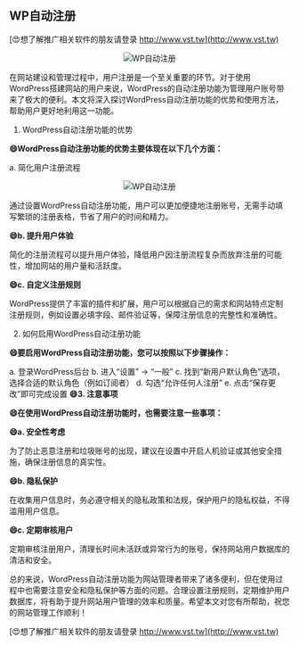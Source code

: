 ## **WP自动注册**

[😍想了解推广相关软件的朋友请登录 http://www.vst.tw](http://www.vst.tw)

 <center><img src="https://vst.tw/MP4/tuiguang/png/0.png" alt="WP自动注册"></center>

在网站建设和管理过程中，用户注册是一个至关重要的环节。对于使用WordPress搭建网站的用户来说，WordPress的自动注册功能为管理用户账号带来了极大的便利。本文将深入探讨WordPress自动注册功能的优势和使用方法，帮助用户更好地利用这一功能。

1. WordPress自动注册功能的优势

**😄WordPress自动注册功能的优势主要体现在以下几个方面：**

a. 简化用户注册流程

 <center><img src="https://vst.tw/MP4/tuiguang/png/4.png" alt="WP自动注册"></center>

通过设置WordPress自动注册功能，用户可以更加便捷地注册账号，无需手动填写繁琐的注册表格，节省了用户的时间和精力。

**😄b. 提升用户体验**

简化的注册流程可以提升用户体验，降低用户因注册流程复杂而放弃注册的可能性，增加网站的用户量和活跃度。

**😄c. 自定义注册规则**

WordPress提供了丰富的插件和扩展，用户可以根据自己的需求和网站特点定制注册规则，例如设置必填字段、邮件验证等，保障注册信息的完整性和准确性。

2. 如何启用WordPress自动注册功能

**😄要启用WordPress自动注册功能，您可以按照以下步骤操作：**

a. 登录WordPress后台
b. 进入“设置” -> “一般”
c. 找到“新用户默认角色”选项，选择合适的默认角色（例如订阅者）
d. 勾选“允许任何人注册”
e. 点击“保存更改”即可完成设置
**😄3. 注意事项**

**😄在使用WordPress自动注册功能时，也需要注意一些事项：**

**😄a. 安全性考虑**

为了防止恶意注册和垃圾账号的出现，建议在设置中开启人机验证或其他安全措施，确保注册信息的真实性。

**😄b. 隐私保护**

在收集用户信息时，务必遵守相关的隐私政策和法规，保护用户的隐私权益，不得滥用用户信息。

**😄c. 定期审核用户**

定期审核注册用户，清理长时间未活跃或异常行为的账号，保持网站用户数据库的清洁和安全。

总的来说，WordPress自动注册功能为网站管理者带来了诸多便利，但在使用过程中也需要注意安全和隐私保护等方面的问题。合理设置注册规则，定期维护用户数据库，将有助于提升网站用户管理的效率和质量。希望本文对您有所帮助，祝您的网站管理工作顺利！

[😍想了解推广相关软件的朋友请登录 http://www.vst.tw](http://www.vst.tw)



